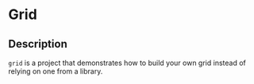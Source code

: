 # Grid

## Description

`grid` is a project that demonstrates how to build your own grid instead of relying on one from a
library.